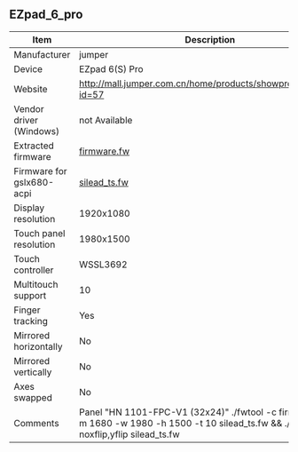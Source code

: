 EZpad_6_pro
---------------------------------------------

| Item                      | Description |
|---------------------------|-------------|
| Manufacturer              | jumper |
| Device                    | EZpad 6(S) Pro|
| Website                   | http://mall.jumper.com.cn/home/products/showproducts.html?id=57 |
| Vendor driver (Windows)   | not Available |
| Extracted firmware        | [firmware.fw](firmware.fw) |
| Firmware for gslx680-acpi | [silead_ts.fw](silead_ts.fw) |
| Display resolution        | 1920x1080 |
| Touch panel resolution    | 1980x1500 |
| Touch controller          | WSSL3692 |
| Multitouch support        | 10 |
| Finger tracking           | Yes |
| Mirrored horizontally     | No |
| Mirrored vertically       | No |
| Axes swapped              | No |
| Comments                  | Panel "HN 1101-FPC-V1 (32x24)" ./fwtool -c firmware.fw -m 1680 -w 1980 -h 1500 -t 10 silead_ts.fw && ./fwtool -s -f noxflip,yflip silead_ts.fw|
